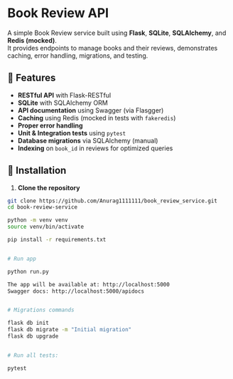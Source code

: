 # Book Review API

A simple Book Review service built using **Flask**, **SQLite**, **SQLAlchemy**, and **Redis (mocked)**.  
It provides endpoints to manage books and their reviews, demonstrates caching, error handling, migrations, and testing.

## 🚀 Features

- **RESTful API** with Flask-RESTful
- **SQLite** with SQLAlchemy ORM
- **API documentation** using Swagger (via Flasgger)
- **Caching** using Redis (mocked in tests with `fakeredis`)
- **Proper error handling**
- **Unit & Integration tests** using `pytest`
- **Database migrations** via SQLAlchemy (manual)
- **Indexing** on `book_id` in reviews for optimized queries


## 🔧 Installation

1. **Clone the repository**

```bash
git clone https://github.com/Anurag1111111/book_review_service.git
cd book-review-service

python -m venv venv
source venv/bin/activate   

pip install -r requirements.txt


# Run app

python run.py

The app will be available at: http://localhost:5000
Swagger docs: http://localhost:5000/apidocs


# Migrations commands

flask db init
flask db migrate -m "Initial migration"
flask db upgrade


# Run all tests:

pytest
